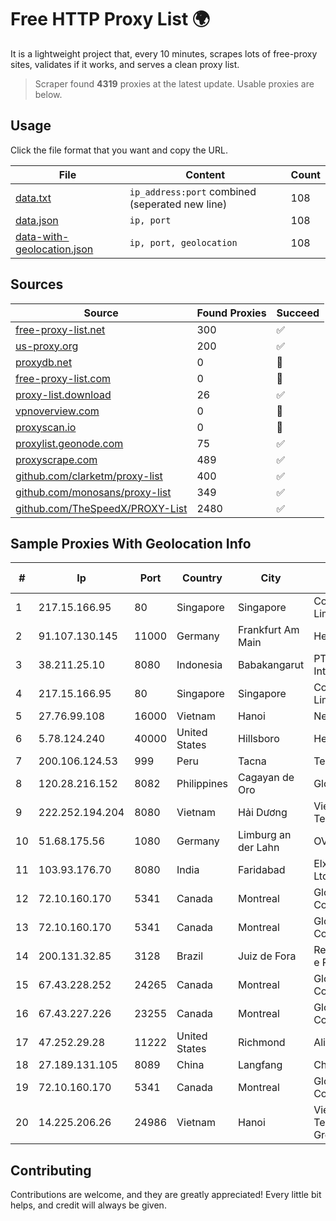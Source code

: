 
# Free HTTP Proxy List 🌍

It is a lightweight project that, every 10 minutes, scrapes lots of free-proxy sites, validates if it works, and serves a clean proxy list.


> Scraper found **4319** proxies at the latest update. Usable proxies are below.

## Usage

Click the file format that you want and copy the URL.


|File|Content|Count|
|----|-------|-----|
|[data.txt](https://raw.githubusercontent.com/themiralay/Proxy-List-World/master/data.txt)|`ip_address:port` combined (seperated new line)|108|
|[data.json](https://raw.githubusercontent.com/themiralay/Proxy-List-World/master/data.json)|`ip, port`|108|
|[data-with-geolocation.json](https://raw.githubusercontent.com/themiralay/Proxy-List-World/master/data-with-geolocation.json)|`ip, port, geolocation`|108|

## Sources

|Source|Found Proxies|Succeed|
|------|-------------|-------|
|[free-proxy-list.net](https://free-proxy-list.net)|300|✅|
|[us-proxy.org](https://www.us-proxy.org)|200|✅|
|[proxydb.net](http://proxydb.net)|0|🚫|
|[free-proxy-list.com](https://free-proxy-list.com/?page=&port=&type%5B%5D=http&type%5B%5D=https&up_time=0&search=Search)|0|🚫|
|[proxy-list.download](https://www.proxy-list.download/HTTP)|26|✅|
|[vpnoverview.com](https://vpnoverview.com/privacy/anonymous-browsing/free-proxy-servers)|0|🚫|
|[proxyscan.io](https://www.proxyscan.io)|0|🚫|
|[proxylist.geonode.com](https://proxylist.geonode.com/api/proxy-list?limit=300&page=1&sort_by=lastChecked&sort_type=desc&protocols=http,https)|75|✅|
|[proxyscrape.com](https://api.proxyscrape.com/v2/?request=displayproxies&protocol=http&timeout=10000&country=all&ssl=all&anonymity=all)|489|✅|
|[github.com/clarketm/proxy-list](https://raw.githubusercontent.com/clarketm/proxy-list/master/proxy-list-raw.txt)|400|✅|
|[github.com/monosans/proxy-list](https://raw.githubusercontent.com/monosans/proxy-list/main/proxies/http.txt)|349|✅|
|[github.com/TheSpeedX/PROXY-List](https://raw.githubusercontent.com/TheSpeedX/PROXY-List/master/http.txt)|2480|✅|


## Sample Proxies With Geolocation Info

|#|Ip|Port|Country|City|Internet Service Provider|
|-|--|----|-------|----|-------------------------|
|1|217.15.166.95|80|Singapore|Singapore|Contabo Asia Private Limited|
|2|91.107.130.145|11000|Germany|Frankfurt Am Main|Hetzner Online AG|
|3|38.211.25.10|8080|Indonesia|Babakangarut|PT Putra Garsel Interkoneksi|
|4|217.15.166.95|80|Singapore|Singapore|Contabo Asia Private Limited|
|5|27.76.99.108|16000|Vietnam|Hanoi|Newass2011xDSLHCMC|
|6|5.78.124.240|40000|United States|Hillsboro|Hetzner Online GmbH|
|7|200.106.124.53|999|Peru|Tacna|Telefonica del Peru|
|8|120.28.216.152|8082|Philippines|Cagayan de Oro|Globe Telecom|
|9|222.252.194.204|8080|Vietnam|Hải Dương|VietNam Post and Telecom Corporation|
|10|51.68.175.56|1080|Germany|Limburg an der Lahn|OVH SAS|
|11|103.93.176.70|8080|India|Faridabad|Elxire Data Services Pvt. Ltd.|
|12|72.10.160.170|5341|Canada|Montreal|GloboTech Communications|
|13|72.10.160.170|5341|Canada|Montreal|GloboTech Communications|
|14|200.131.32.85|3128|Brazil|Juiz de Fora|Rede Nacional de Ensino e Pesquisa|
|15|67.43.228.252|24265|Canada|Montreal|GloboTech Communications|
|16|67.43.227.226|23255|Canada|Montreal|GloboTech Communications|
|17|47.252.29.28|11222|United States|Richmond|Alibaba Cloud LLC|
|18|27.189.131.105|8089|China|Langfang|Chinanet|
|19|72.10.160.170|5341|Canada|Montreal|GloboTech Communications|
|20|14.225.206.26|24986|Vietnam|Hanoi|Vietnam Posts and Telecommunications Group|



## Contributing

Contributions are welcome, and they are greatly appreciated! Every
little bit helps, and credit will always be given.

